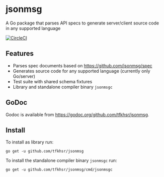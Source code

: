 # jsonmsg
A Go package that parses API specs to generate server/client source code in any supported language

[![CircleCI](https://circleci.com/gh/tfkhsr/jsonschema.svg?style=svg)](https://circleci.com/gh/tfkhsr/jsonschema)

## Features

* Parses spec documents based on https://github.com/jsonmsg/spec
* Generates source code for any supported language (currently only Go/server)
* Test suite with shared schema fixtures
* Library and standalone compiler binary `jsonmsgc`

## GoDoc

Godoc is available from https://godoc.org/github.com/tfkhsr/jsonmsg.

## Install

To install as library run:

```
go get -u github.com/tfkhsr/jsonmsg
```

To install the standalone compiler binary `jsonmsgc` run:

```
go get -u github.com/tfkhsr/jsonmsg/cmd/jsonmsgc
```
